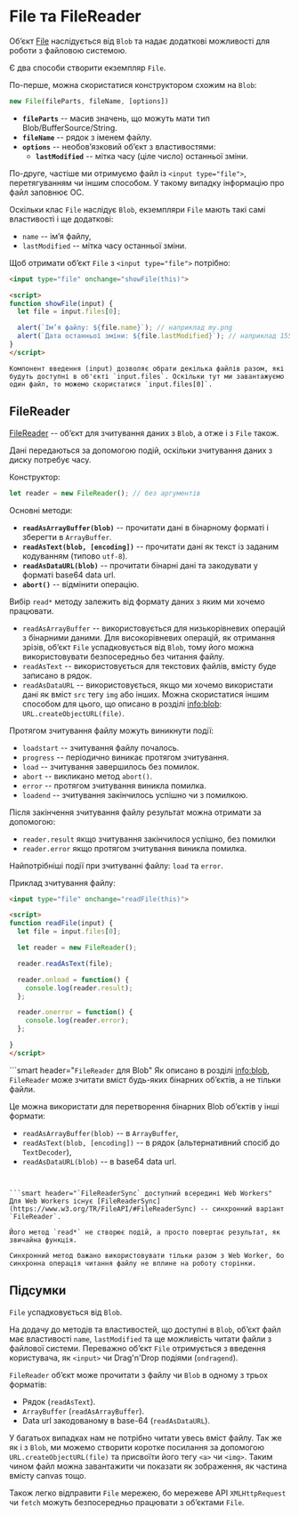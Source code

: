 # File та FileReader

Об’єкт [File](https://www.w3.org/TR/FileAPI/#dfn-file) наслідується від `Blob` та надає додаткові можливості для роботи з файловою системою.

Є два способи створити екземпляр `File`.

По-перше, можна скористатися конструктором схожим на `Blob`:

```js
new File(fileParts, fileName, [options])
```

- **`fileParts`** -- масив значень, що можуть мати тип Blob/BufferSource/String.
- **`fileName`** -- рядок з іменем файлу.
- **`options`** -- необов’язковий об’єкт з властивостями:
    - **`lastModified`** -- мітка часу (ціле число) останньої зміни.

По-друге, частіше ми отримуємо файл із `<input type="file">`, перетягуванням чи іншим способом. У такому випадку інформацію про файл заповнює ОС.

Оскільки клас `File` наслідує `Blob`, екземпляри `File` мають такі самі властивості і ще додаткові:
- `name` -- ім’я файлу,
- `lastModified` -- мітка часу останньої зміни.

Щоб отримати об’єкт `File` з `<input type="file">` потрібно:

```html run
<input type="file" onchange="showFile(this)">

<script>
function showFile(input) {
  let file = input.files[0];

  alert(`Ім’я файлу: ${file.name}`); // наприклад my.png
  alert(`Дата останньої зміни: ${file.lastModified}`); // наприклад 1552830408824
}
</script>
```

```smart
Компонент введення (input) дозволяє обрати декілька файлів разом, які будуть доступні в об'єкті `input.files`. Оскільки тут ми завантажуємо один файл, то можемо скористатися `input.files[0]`.
```

## FileReader

[FileReader](https://www.w3.org/TR/FileAPI/#dfn-filereader) -- об’єкт для зчитування даних з `Blob`, а отже і з `File` також.

Дані передаються за допомогою подій, оскільки зчитування даних з диску потребує часу.

Конструктор:

```js
let reader = new FileReader(); // без аргументів
```

Основні методи:

- **`readAsArrayBuffer(blob)`** -- прочитати дані в бінарному форматі і зберегти в `ArrayBuffer`.
- **`readAsText(blob, [encoding])`** -- прочитати дані як текст із заданим кодуванням (типово `utf-8`).
- **`readAsDataURL(blob)`** -- прочитати бінарні дані та закодувати у форматі base64 data url.
- **`abort()`** -- відмінити операцію.

Вибір `read*` методу залежить від формату даних з яким ми хочемо працювати.

- `readAsArrayBuffer` -- використовується для низькорівневих операцій з бінарними даними. Для високорівневих операцій, як отримання зрізів, об’єкт `File` успадковується від `Blob`, тому його можна використовувати безпосередньо без читання файлу.
- `readAsText` -- використовується для текстових файлів, вмісту буде записано в рядок.
- `readAsDataURL` -- використовується, якщо ми хочемо використати дані як вміст `src` тегу `img` або інших. Можна скористатися іншим способом для цього, що описано в розділі <info:blob>: `URL.createObjectURL(file)`.

Протягом зчитування файлу можуть виникнути події:
- `loadstart` -- зчитування файлу почалось.
- `progress` -- періодично виникає протягом зчитування.
- `load` -- зчитування завершилось без помилок.
- `abort` -- викликано метод `abort()`.
- `error` -- протягом зчитування виникла помилка.
- `loadend` -- зчитування закінчилось успішно чи з помилкою.

Після закінчення зчитування файлу результат можна отримати за допомогою:
- `reader.result` якщо зчитування закінчилося успішно, без помилки
- `reader.error` якщо протягом зчитування виникла помилка.

Найпотрібніші події при зчитуванні файлу: `load` та `error`.

Приклад зчитування файлу:

```html run
<input type="file" onchange="readFile(this)">

<script>
function readFile(input) {
  let file = input.files[0];

  let reader = new FileReader();

  reader.readAsText(file);

  reader.onload = function() {
    console.log(reader.result);
  };

  reader.onerror = function() {
    console.log(reader.error);
  };

}
</script>
```

```smart header="`FileReader` для Blob"
Як описано в розділі <info:blob>, `FileReader` може зчитати вміст будь-яких бінарних об’єктів, а не тільки файли.

Це можна використати для перетворення бінарних Blob об’єктів у інші формати:
- `readAsArrayBuffer(blob)` -- в `ArrayBuffer`,
- `readAsText(blob, [encoding])` -- в рядок (альтернативний спосіб до `TextDecoder`),
- `readAsDataURL(blob)` -- в base64 data url.
```


```smart header="`FileReaderSync` доступний всередині Web Workers"
Для Web Workers існує [FileReaderSync](https://www.w3.org/TR/FileAPI/#FileReaderSync) -- синхронний варіант `FileReader`.

Його метод `read*` не створює подій, а просто повертає результат, як звичайна функція.

Синхронний метод бажано використовувати тільки разом з Web Worker, бо синхронна операція читання файлу не вплине на роботу сторінки.
```

## Підсумки

`File` успадковується від `Blob`.

На додачу до методів та властивостей, що доступні в `Blob`, об’єкт файл має властивості `name`, `lastModified`  та ще можливість читати файли з файлової системи. Переважно об’єкт `File` отримується з введення користувача, як `<input>` чи Drag'n'Drop подіями (`ondragend`).

`FileReader` об’єкт може прочитати з файлу чи `Blob` в одному з трьох форматів:
- Рядок (`readAsText`).
- `ArrayBuffer` (`readAsArrayBuffer`).
- Data url закодованому в base-64 (`readAsDataURL`).

У багатьох випадках нам не потрібно читати увесь вміст файлу. Так же як і з `Blob`, ми можемо створити коротке посилання за допомогою `URL.createObjectURL(file)` та присвоїти його тегу `<a>` чи `<img>`. Таким чином файл можна завантажити чи показати як зображення, як частина вмісту canvas тощо.

Також легко відправити `File` мережею, бо мережеве API `XMLHttpRequest` чи `fetch` можуть безпосередньо працювати з об’єктами `File`.
